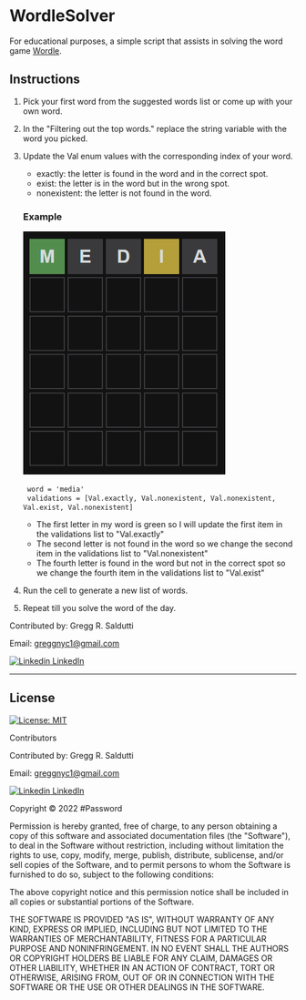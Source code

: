 # WordleSolver

For educational purposes, a simple script that assists in solving the word game [Wordle](https://www.powerlanguage.co.uk/wordle/).

## Instructions

1. Pick your first word from the suggested words list or come up with your own word.
2. In the "Filtering out the top words." replace the string variable with the word you picked.
3. Update the Val enum values with the corresponding index of your word.
   - exactly: the letter is found in the word and in the correct spot.
   - exist: the letter is in the word but in the wrong spot.
   - nonexistent: the letter is not found in the word.

    ### Example
    ![First Word](images/first_word.png)

        word = 'media'
        validations = [Val.exactly, Val.nonexistent, Val.nonexistent, Val.exist, Val.nonexistent]

    - The first letter in my word is green so I will update the first item in the validations list to "Val.exactly"
    - The second letter is not found in the word so we change the second item in the validations list to "Val.nonexistent"
    - The fourth letter is found in the word but not in the correct spot so we change the fourth item in the validations list to "Val.exist"

4. Run the cell to generate a new list of words.
5. Repeat till you solve the word of the day.

Contributed by: Gregg R. Saldutti

Email: greggnyc1@gmail.com

[![Linkedin](https://i.stack.imgur.com/gVE0j.png) LinkedIn](https://www.linkedin.com/in/greggsaldutti-1701501)


---

## License
[![License: MIT](https://img.shields.io/badge/License-MIT-yellow.svg)](https://opensource.org/licenses/MIT)


Contributors

Contributed by: Gregg R. Saldutti

Email: greggnyc1@gmail.com

[![Linkedin](https://i.stack.imgur.com/gVE0j.png) LinkedIn](https://www.linkedin.com/in/greggsaldutti-1701501)



Copyright © 2022 #Password


Permission is hereby granted, free of charge, to any person obtaining a copy of this software and associated documentation files (the "Software"), to deal in the Software without restriction, including without limitation the rights to use, copy, modify, merge, publish, distribute, sublicense, and/or sell copies of the Software, and to permit persons to whom the Software is furnished to do so, subject to the following conditions:

The above copyright notice and this permission notice shall be included in all copies or substantial portions of the Software.

THE SOFTWARE IS PROVIDED "AS IS", WITHOUT WARRANTY OF ANY KIND, EXPRESS OR IMPLIED, INCLUDING BUT NOT LIMITED TO THE WARRANTIES OF MERCHANTABILITY, FITNESS FOR A PARTICULAR PURPOSE AND NONINFRINGEMENT. IN NO EVENT SHALL THE AUTHORS OR COPYRIGHT HOLDERS BE LIABLE FOR ANY CLAIM, DAMAGES OR OTHER LIABILITY, WHETHER IN AN ACTION OF CONTRACT, TORT OR OTHERWISE, ARISING FROM, OUT OF OR IN CONNECTION WITH THE SOFTWARE OR THE USE OR OTHER DEALINGS IN THE SOFTWARE.
